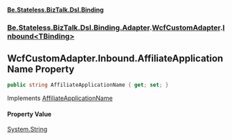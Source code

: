 #### [Be.Stateless.BizTalk.Dsl.Binding](README.md 'README')
### [Be.Stateless.BizTalk.Dsl.Binding.Adapter](Be.Stateless.BizTalk.Dsl.Binding.Adapter.md 'Be.Stateless.BizTalk.Dsl.Binding.Adapter').[WcfCustomAdapter](WcfCustomAdapter.md 'Be.Stateless.BizTalk.Dsl.Binding.Adapter.WcfCustomAdapter').[Inbound&lt;TBinding&gt;](WcfCustomAdapter.Inbound_TBinding_.md 'Be.Stateless.BizTalk.Dsl.Binding.Adapter.WcfCustomAdapter.Inbound<TBinding>')

## WcfCustomAdapter.Inbound<TBinding>.AffiliateApplicationName Property

```csharp
public string AffiliateApplicationName { get; set; }
```

Implements [AffiliateApplicationName](IAdapterConfigInboundCredentials.AffiliateApplicationName.md 'Be.Stateless.BizTalk.Dsl.Binding.Adapter.IAdapterConfigInboundCredentials.AffiliateApplicationName')

#### Property Value
[System.String](https://docs.microsoft.com/en-us/dotnet/api/System.String 'System.String')